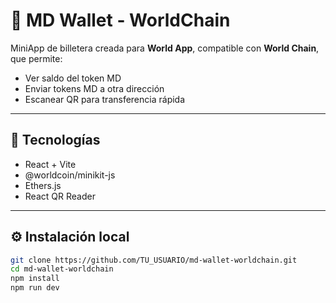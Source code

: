 # 💠 MD Wallet - WorldChain

MiniApp de billetera creada para **World App**, compatible con **World Chain**, que permite:

- Ver saldo del token MD  
- Enviar tokens MD a otra dirección  
- Escanear QR para transferencia rápida  

---

## 🚀 Tecnologías

- React + Vite  
- @worldcoin/minikit-js  
- Ethers.js  
- React QR Reader  

---

## ⚙️ Instalación local

```bash
git clone https://github.com/TU_USUARIO/md-wallet-worldchain.git
cd md-wallet-worldchain
npm install
npm run dev
